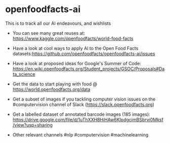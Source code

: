 # openfoodfacts-ai
This is to track all our AI endeavours, and wishlists

* You can see many great reuses at: https://www.kaggle.com/openfoodfacts/world-food-facts
* Have a look at cool ways to apply AI to the Open Food Facts datasets:https://github.com/openfoodfacts/openfoodfacts-ai/issues 
* Have a look at proposed ideas for Google's Summer of Code: https://en.wiki.openfoodfacts.org/Student_projects/GSOC/Proposals#Data_science

* Get the data to start playing with food @ https://world.openfoodfacts.org/data
* Get a subset of images if you tackling computer vision issues on the #computervision channel of Slack (https://slack.openfoodfacts.org)
* Get a labelled dataset of annotated barcode images (185 images): https://drive.google.com/file/d/1uThXXH8HiHAw6KlpdgcimBSbrvi0Mksf/view?usp=sharing
* Other relevant channels #nlp #computervision #machinelearning
